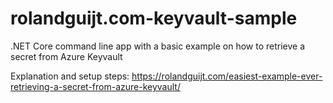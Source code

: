 # rolandguijt.com-keyvault-sample
.NET Core command line app with a basic example on how to retrieve a secret from Azure Keyvault

Explanation and setup steps: https://rolandguijt.com/easiest-example-ever-retrieving-a-secret-from-azure-keyvault/


